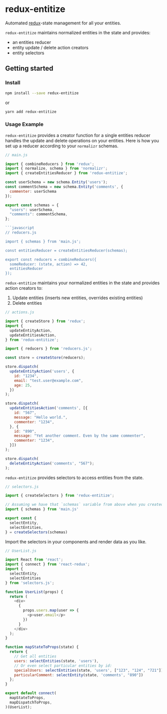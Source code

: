 # redux-entitize

Automated [redux](https://github.com/reactjs/redux)-state management for all your entities.

`redux-entitize` maintains normalized entities in the state and provides:

- an entities reducer
- entity update / delete action creators
- entity selectors

## Getting started

### Install

```bash
npm install --save redux-entitize
```

or

```bash
yarn add redux-entitize
```

### Usage Example

`redux-entitize` provides a creator function for a single entities reducer handles the update and delete operations on your entities.
Here is how you set up a reducer according to your `normalizr` schemas.

```javascript
// main.js

import { combineReducers } from 'redux';
import { normalize, schema } from 'normalizr';
import { createEntitiesReducer } from 'redux-entitize';

const userSchema = new schema.Entity('users');
const commentSchema = new schema.Entity('comments', {
  commenter: userSchema
});

export const schemas = {
  "users": userSchema,
  "comments": commentSchema,
};

```javascript
// reducers.js

import { schemas } from 'main.js';

const entitiesReducer = createEntitiesReducer(schemas);

export const reducers = combineReducers({
  someReducer: (state, action) => 42,
  entitiesReducer
});
```

`redux-entitize` maintains your normalized entities in the state and provides action creators to:
1) Update entities (inserts new entities, overrides existing entities)
2) Delete entities

```javascript
// actions.js

import { createStore } from 'redux';
import {
  updateEntityAction,
  updateEntitiesAction,
} from 'redux-entitize';

import { reducers } from 'reducers.js';

const store = createStore(reducers);

store.dispatch(
  updateEntityAction('users', {
    id: "1234",
    email: "test.user@example.com",
    age: 25,
  })
);

store.dispatch(
  updateEntitiesAction('comments', [{
    id: "567",
    message: "Hello world.",
    commenter: "1234",
  }, {
    id: "890",
    message: "Yet another comment. Even by the same commenter",
    commenter: "1234",
  }])
);

store.dispatch(
  deleteEntityAction('comments', "567");
);
```

`redux-entitize` provides selectors to access entities from the state.

```javascript
// selectors.js

import { createSelectors } from 'redux-entitize';

// Assuming we have that `schemas` variable from above when you created your schemas
import { schemas } from 'main.js'

export const {
  selectEntity,
  selectEntities,
} = createSelectors(schemas)
```

Import the selectors in your components and render data as you like.

```javascript
// UserList.js

import React from 'react';
import { connect } from 'react-redux';
import {
  selectEntity,
  selectEntities
} from 'selectors.js';

function UserList(props) {
  return (
    <div>
      {
        props.users.map(user => {
          <p>user.email</p>
        })
      }
    </div>
  );
}

function mapStateToProps(state) {
  return {
    // Get all entities
    users: selectEntities(state, 'users'),
    // Or even select particular entities by id:
    specialUsers: selectEntities(state, 'users', ["123", "124", "721"]),
    particularComment: selectEntity(state, 'comments', "890"])
  };
}

export default connect(
  mapStateToProps,
  mapDispatchToProps,
)(UserList);
```

